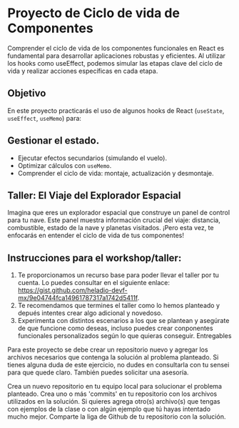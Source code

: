 # Proyecto de Ciclo de vida de Componentes

Comprender el ciclo de vida de los componentes funcionales en React es fundamental para desarrollar aplicaciones robustas y eficientes. Al utilizar los hooks como useEffect, podemos simular las etapas clave del ciclo de vida y realizar acciones específicas en cada etapa.

## Objetivo
En este proyecto practicarás el uso de algunos hooks de React (`useState`, `useEffect`, `useMemo`) para:

## Gestionar el estado.

- Ejecutar efectos secundarios (simulando el vuelo).
- Optimizar cálculos con `useMemo`.
- Comprender el ciclo de vida: montaje, actualización y desmontaje.

## Taller: El Viaje del Explorador Espacial
Imagina que eres un explorador espacial que construye un panel de control para tu nave. Este panel muestra información crucial del viaje: distancia, combustible, estado de la nave y planetas visitados. ¡Pero esta vez, te enfocarás en entender el ciclo de vida de tus componentes!

## Instrucciones para el workshop/taller:

1. Te proporcionamos un recurso base para poder llevar el taller por tu cuenta. Lo puedes consultar en el siguiente enlace: https://gist.github.com/heladio-devf-mx/9e04744fca14961787317a1742d5411f.
2. Te recomendamos que termines el taller como lo hemos planteado y depués intentes crear algo adicional y novedoso.
3. Experimenta con distintos escenarios a los que se plantean y asegúrate de que funcione como deseas, incluso puedes crear conponentes funcionales personalizados según lo que quieras conseguir.
Entregables

Para este proyecto se debe crear un repositorio nuevo y agregar los archivos necesarios que contenga la solución al problema planteado. Si tienes alguna duda de este ejercicio, no dudes en consultarla con tu sensei para que quede claro. También puedes solicitar una asesoría.

Crea un nuevo repositorio en tu equipo local para solucionar el problema planteado.
Crea uno o más 'commits' en tu repositorio con los archivos utilizados en la solución.
Si quieres agrega otro(s) archivo(s) que tengas con ejemplos de la clase o con algún ejemplo que tú hayas intentado mucho mejor.
Comparte la liga de Github de tu repositorio con la solución.